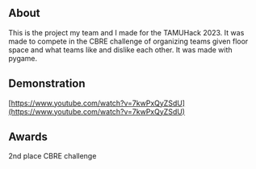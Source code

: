 ## About

This is the project my team and I made for the TAMUHack 2023. It was made to compete in the CBRE challenge of organizing teams given floor space and what teams like and dislike each other. It was made with pygame.

## Demonstration

[https://www.youtube.com/watch?v=7kwPxQyZSdU](https://www.youtube.com/watch?v=7kwPxQyZSdU)

## Awards

2nd place CBRE challenge
